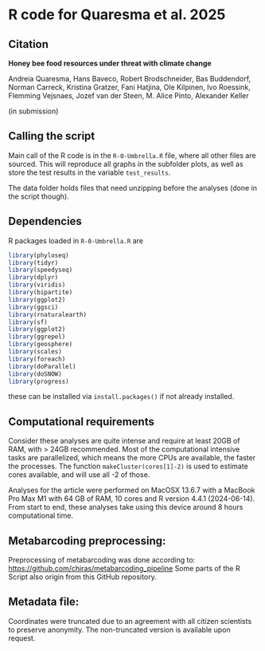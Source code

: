 # R code for Quaresma et al. 2025

## Citation
**Honey bee food resources under threat with climate change**

Andreia Quaresma, Hans Baveco, Robert Brodschneider, Bas Buddendorf, Norman Carreck, Kristina Gratzer, Fani Hatjina, Ole Kilpinen, Ivo Roessink, Flemming Vejsnaes, Jozef van der Steen, M. Alice Pinto, Alexander Keller

(in submission)


## Calling the script
Main call of the R code is in the ```R-0-Umbrella.R``` file, where all other files are sourced. 
This will reproduce all graphs in the subfolder plots, as well as store the test results in the variable ```test_results```. 

The data folder holds files that need unzipping before the analyses (done in the script though).


## Dependencies

R packages loaded in ```R-0-Umbrella.R``` are 

```R
library(phyloseq)
library(tidyr)
library(speedyseq)
library(dplyr)
library(viridis)
library(bipartite)
library(ggplot2)
library(ggsci)
library(rnaturalearth)
library(sf)
library(ggplot2)
library(ggrepel)
library(geosphere)
library(scales)
library(foreach)
library(doParallel)
library(doSNOW)
library(progress)
```
these can be installed via ```install.packages()``` if not already installed.

## Computational requirements

Consider these analyses are quite intense and require at least 20GB of RAM, with > 24GB recommended. Most of the computational intensive tasks are parallelized, which means the more CPUs are available, the faster the processes. The function ``` makeCluster(cores[1]-2) ``` is used to estimate cores available, and will use all -2 of those.

Analyses for the article were performed on MacOSX 13.6.7 with a MacBook Pro Max M1 with 64 GB of RAM, 10 cores and R version 4.4.1 (2024-06-14). From start to end, these analyses take using this device around 8 hours computational time. 

## Metabarcoding preprocessing: 

Preprocessing of metabarcoding was done according to: https://github.com/chiras/metabarcoding_pipeline
Some parts of the R Script also origin from this GitHub repository. 

## Metadata file:
Coordinates were truncated due to an agreement with all citizen scientists to preserve anonymity. The non-truncated version is available upon request. 
